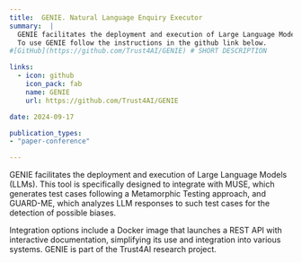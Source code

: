 ```yaml
---
title:  GENIE. Natural Language Enquiry Executor
summary:  |
  GENIE facilitates the deployment and execution of Large Language Models (LLMs). This tool is specifically designed to integrate with MUSE, which generates test cases following a Metamorphic Testing approach, and GUARD-ME, which analyzes LLM responses to such test cases for the detection of possible biases.<br>
  To use GENIE follow the instructions in the github link below. 
#[GitHub](https://github.com/Trust4AI/GENIE) # SHORT DESCRIPTION

links:
  - icon: github 
    icon_pack: fab
    name: GENIE 
    url: https://github.com/Trust4AI/GENIE

date: 2024-09-17

publication_types: 
- "paper-conference"

---
```


GENIE facilitates the deployment and execution of Large Language Models (LLMs). This tool is specifically designed to integrate with MUSE, which generates test cases following a Metamorphic Testing approach, and GUARD-ME, which analyzes LLM responses to such test cases for the detection of possible biases.

Integration options include a Docker image that launches a REST API with interactive documentation, simplifying its use and integration into various systems. GENIE is part of the Trust4AI research project.
